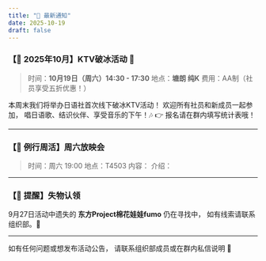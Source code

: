 ```yaml
---
title: "🧭 最新通知"
date: 2025-10-19
draft: false
---
```


### 【📅 2025年10月】KTV破冰活动 🎤

> 时间：**10月19日（周六）14:30 - 17:30**
> 地点：**塘朗 纯K**
> 费用：AA制（社员享受五折优惠！）

本周末我们将举办日语社首次线下破冰KTV活动！ 欢迎所有社员和新成员一起参加， 唱日语歌、结识伙伴、享受音乐的下午！🎶 👉 报名请在群内填写统计表哦！
<!--more-->
---


### 【🎌 例行周活】周六放映会
> 时间：周六 19:00 地点：T4503
内容：
介绍：
<!--more-->
---

### 【📢 提醒】失物认领

9月27日活动中遗失的 **东方Project棉花娃娃fumo** 仍在寻找中， 如有线索请联系组织部。🙏
<!--more-->
---

如有任何问题或想发布活动公告， 请联系组织部成员或在群内私信说明 💌
